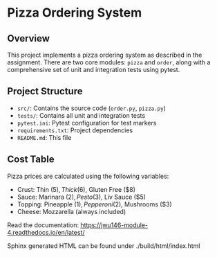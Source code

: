 # Pizza Ordering System

## Overview
This project implements a pizza ordering system as described in the assignment. There are two core modules: `pizza` and `order`, along with a comprehensive set of unit and integration tests using pytest.

## Project Structure
- `src/`: Contains the source code (`order.py`, `pizza.py`)
- `tests/`: Contains all unit and integration tests
- `pytest.ini`: Pytest configuration for test markers
- `requirements.txt`: Project dependencies
- `README.md`: This file

## Cost Table
Pizza prices are calculated using the following variables:
- Crust: Thin ($5), Thick ($6), Gluten Free ($8)
- Sauce: Marinara ($2), Pesto ($3), Liv Sauce ($5)
- Topping: Pineapple ($1), Pepperoni ($2), Mushrooms ($3)
- Cheese: Mozzarella (always included)


Read the documentation:
https://jwu146-module-4.readthedocs.io/en/latest/

Sphinx generated HTML can be found under ./build/html/index.html